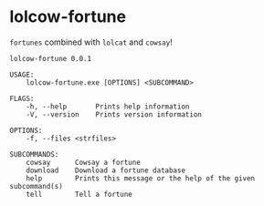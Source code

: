 # lolcow-fortune
`fortunes` combined with `lolcat` and `cowsay`!

```
lolcow-fortune 0.0.1

USAGE:
    lolcow-fortune.exe [OPTIONS] <SUBCOMMAND>

FLAGS:
    -h, --help       Prints help information
    -V, --version    Prints version information

OPTIONS:
    -f, --files <strfiles>

SUBCOMMANDS:
    cowsay      Cowsay a fortune
    download    Download a fortune database
    help        Prints this message or the help of the given subcommand(s)
    tell        Tell a fortune
```